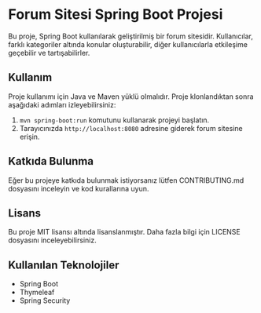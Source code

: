 # Forum Sitesi Spring Boot Projesi

Bu proje, Spring Boot kullanılarak geliştirilmiş bir forum sitesidir. Kullanıcılar, farklı kategoriler altında konular oluşturabilir, diğer kullanıcılarla etkileşime geçebilir ve tartışabilirler.

## Kullanım

Proje kullanımı için Java ve Maven yüklü olmalıdır. Proje klonlandıktan sonra aşağıdaki adımları izleyebilirsiniz:

1. `mvn spring-boot:run` komutunu kullanarak projeyi başlatın.
2. Tarayıcınızda `http://localhost:8080` adresine giderek forum sitesine erişin.

## Katkıda Bulunma

Eğer bu projeye katkıda bulunmak istiyorsanız lütfen CONTRIBUTING.md dosyasını inceleyin ve kod kurallarına uyun.

## Lisans

Bu proje MIT lisansı altında lisanslanmıştır. Daha fazla bilgi için LICENSE dosyasını inceleyebilirsiniz.

## Kullanılan Teknolojiler

- Spring Boot
- Thymeleaf
- Spring Security
